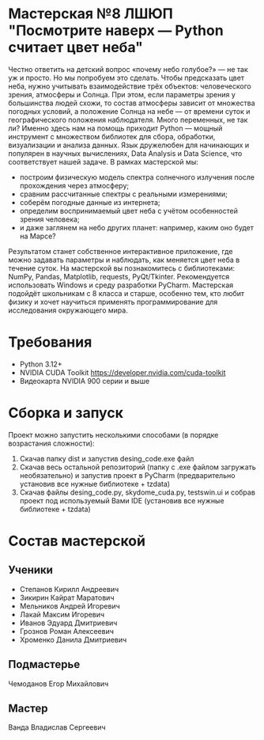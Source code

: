 # Мастерская №8 ЛШЮП "Посмотрите наверх — Python считает цвет неба"
Честно ответить на детский вопрос «почему небо голубое?» — не так уж и просто. Но мы попробуем это сделать. Чтобы предсказать цвет неба, нужно учитывать взаимодействие трёх объектов: человеческого зрения, атмосферы и Солнца. При этом, если параметры зрения у большинства людей схожи, то состав атмосферы зависит от множества погодных условий, а положение Солнца на небе — от времени суток и географического положения наблюдателя.
Много переменных, не так ли? Именно здесь нам на помощь приходит Python — мощный инструмент с множеством библиотек для сбора, обработки, визуализации и анализа данных. Язык дружелюбен для начинающих и популярен в научных вычислениях, Data Analysis и Data Science, что соответствует нашей задаче.
В рамках мастерской мы:
* построим физическую модель спектра солнечного излучения после прохождения через атмосферу;
* сравним рассчитанные спектры с реальными измерениями;
* соберём погодные данные из интернета;
* определим воспринимаемый цвет неба с учётом особенностей зрения человека;
* и даже заглянем на небо других планет: например, каким оно будет на Марсе?

Результатом станет собственное интерактивное приложение, где можно задавать параметры и наблюдать, как меняется цвет неба в течение суток.
На мастерской вы познакомитесь с библиотеками: NumPy, Pandas, Matplotlib, requests, PyQt/Tkinter. Рекомендуется использовать Windows и среду разработки PyCharm.
Мастерская подойдёт школьникам с 8 класса и старше, особенно тем, кто любит физику и хочет научиться применять программирование для исследования окружающего мира.
# Требования
* Python 3.12+
* NVIDIA CUDA Toolkit https://developer.nvidia.com/cuda-toolkit
* Видеокарта NVIDIA 900 серии и выше
# Сборка и запуск
Проект можно запустить несколькими способами (в порядке возрастания сложности):
1) Скачав папку dist и запустив desing_code.exe файл
2) Скачав весь остальной репозиторий (папку с .exe файлом загружать необязательно) и запустив проект в PyCharm (предварительно установив все нужные библиотеке + tzdata)
3) Скачав файлы desing_code.py, skydome_cuda.py, testswin.ui и собрав проект под используемый Вами IDE (установив все нужные библиотеке + tzdata)
# Состав мастерской
## Ученики
* Степанов Кирилл Андреевич
* Зикирин Кайрат Маратович
* Мельников Андрей Игоревич
* Лакай Максим Игоревич
* Иванов Эдуард Дмитриевич
* Грознов Роман Алексеевич
* Хроменко Данила Дмитриевич
## Подмастерье
Чемоданов Егор Михайлович
## Мастер
Ванда Владислав Сергеевич
